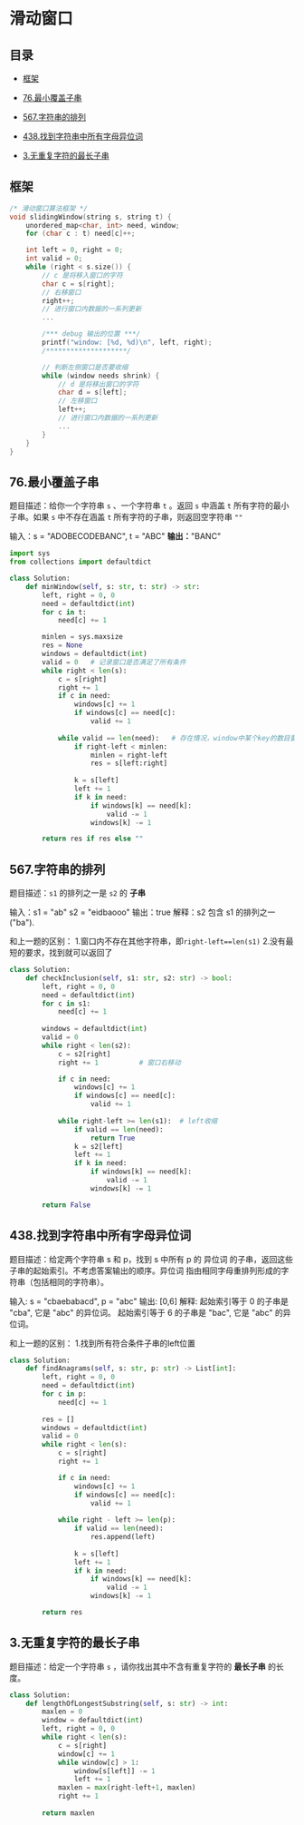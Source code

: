# 滑动窗口

## 目录

*   [框架](#框架)

*   [76.最小覆盖子串](#76最小覆盖子串)

*   [567.字符串的排列](#567字符串的排列)

*   [438.找到字符串中所有字母异位词](#438找到字符串中所有字母异位词)

*   [3.无重复字符的最长子串](#3无重复字符的最长子串)

## 框架

```c
/* 滑动窗口算法框架 */
void slidingWindow(string s, string t) {
    unordered_map<char, int> need, window;
    for (char c : t) need[c]++;

    int left = 0, right = 0;
    int valid = 0; 
    while (right < s.size()) {
        // c 是将移入窗口的字符
        char c = s[right];
        // 右移窗口
        right++;
        // 进行窗口内数据的一系列更新
        ...

        /*** debug 输出的位置 ***/
        printf("window: [%d, %d)\n", left, right);
        /********************/

        // 判断左侧窗口是否要收缩
        while (window needs shrink) {
            // d 是将移出窗口的字符
            char d = s[left];
            // 左移窗口
            left++;
            // 进行窗口内数据的一系列更新
            ...
        }
    }
}
```

## 76.最小覆盖子串

题目描述：给你一个字符串 `s` 、一个字符串 `t` 。返回 `s` 中涵盖 `t` 所有字符的最小子串。如果 `s` 中不存在涵盖 `t` 所有字符的子串，则返回空字符串 `""`

输入：s = "ADOBECODEBANC", t = "ABC"
**输出：**"BANC"

```python
import sys
from collections import defaultdict

class Solution:
    def minWindow(self, s: str, t: str) -> str:
        left, right = 0, 0
        need = defaultdict(int)
        for c in t:
            need[c] += 1

        minlen = sys.maxsize
        res = None
        windows = defaultdict(int)
        valid = 0   # 记录窗口是否满足了所有条件
        while right < len(s):
            c = s[right]
            right += 1
            if c in need:
                windows[c] += 1
                if windows[c] == need[c]:
                    valid += 1
            
            while valid == len(need):   # 存在情况，window中某个key的数目要大于need
                if right-left < minlen:
                    minlen = right-left
                    res = s[left:right]
                
                k = s[left]
                left += 1
                if k in need:
                    if windows[k] == need[k]:
                        valid -= 1
                    windows[k] -= 1

        return res if res else ""
```

## 567.字符串的排列

题目描述：`s1` 的排列之一是 `s2` 的 **子串**

输入：s1 = "ab" s2 = "eidbaooo"
输出：true
解释：s2 包含 s1 的排列之一 ("ba").

和上一题的区别：
1.窗口内不存在其他字符串，即`right-left==len(s1)`
2.没有最短的要求，找到就可以返回了

```python
class Solution:
    def checkInclusion(self, s1: str, s2: str) -> bool:
        left, right = 0, 0
        need = defaultdict(int)
        for c in s1:
            need[c] += 1
        
        windows = defaultdict(int)
        valid = 0
        while right < len(s2):
            c = s2[right]    
            right += 1          # 窗口右移动

            if c in need:
                windows[c] += 1
                if windows[c] == need[c]:
                    valid += 1
            
            while right-left >= len(s1):  # left收缩
                if valid == len(need):
                    return True
                k = s2[left]
                left += 1
                if k in need:
                    if windows[k] == need[k]:
                        valid -= 1
                    windows[k] -= 1

        return False
```

## 438.找到字符串中所有字母异位词

题目描述：给定两个字符串 s 和 p，找到 s 中所有 p 的 异位词 的子串，返回这些子串的起始索引。不考虑答案输出的顺序。异位词 指由相同字母重排列形成的字符串（包括相同的字符串）。

输入: s = "cbaebabacd", p = "abc"
输出: \[0,6]
解释:
起始索引等于 0 的子串是 "cba", 它是 "abc" 的异位词。
起始索引等于 6 的子串是 "bac", 它是 "abc" 的异位词。

和上一题的区别：
1.找到所有符合条件子串的left位置

```python
class Solution:
    def findAnagrams(self, s: str, p: str) -> List[int]:
        left, right = 0, 0
        need = defaultdict(int)
        for c in p:
            need[c] += 1
        
        res = []
        windows = defaultdict(int)
        valid = 0
        while right < len(s):
            c = s[right]
            right += 1

            if c in need:
                windows[c] += 1
                if windows[c] == need[c]:
                    valid += 1
            
            while right - left >= len(p):
                if valid == len(need):
                    res.append(left)
                
                k = s[left]
                left += 1
                if k in need:
                    if windows[k] == need[k]:
                        valid -= 1
                    windows[k] -= 1

        return res
```

## 3.无重复字符的最长子串

题目描述：给定一个字符串 `s` ，请你找出其中不含有重复字符的 **最长子串** 的长度。

```python
class Solution:
    def lengthOfLongestSubstring(self, s: str) -> int:
        maxlen = 0
        window = defaultdict(int)
        left, right = 0, 0
        while right < len(s):
            c = s[right]
            window[c] += 1
            while window[c] > 1:
                window[s[left]] -= 1
                left += 1
            maxlen = max(right-left+1, maxlen)
            right += 1
        
        return maxlen
```
